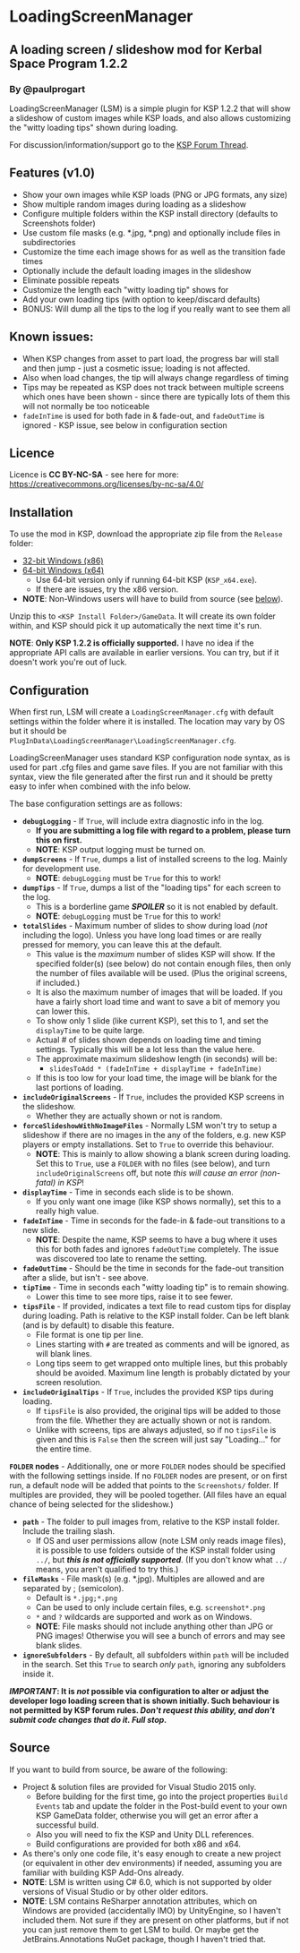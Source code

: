# LoadingScreenManager
## A loading screen / slideshow mod for Kerbal Space Program 1.2.2
### By @paulprogart

LoadingScreenManager (LSM) is a simple plugin for KSP 1.2.2 that will
show a slideshow of custom images while KSP loads, and also allows customizing
the "witty loading tips" shown during loading.

For discussion/information/support go to the
[KSP Forum Thread](http://forum.kerbalspaceprogram.com/index.php?/topic/156064-wip-122-loadingscreenmanager-show-your-own-images-while-ksp-loads/).


## Features (v1.0)

* Show your own images while KSP loads (PNG or JPG formats, any size)
* Show multiple random images during loading as a slideshow
* Configure multiple folders within the KSP install directory (defaults to Screenshots folder)
* Use custom file masks (e.g. *.jpg, *.png) and optionally include files in subdirectories
* Customize the time each image shows for as well as the transition fade times
* Optionally include the default loading images in the slideshow
* Eliminate possible repeats
* Customize the length each "witty loading tip" shows for
* Add your own loading tips (with option to keep/discard defaults)
* BONUS:  Will dump all the tips to the log if you really want to see them all


## Known issues:

* When KSP changes from asset to part load, the progress bar will stall and
  then jump - just a cosmetic issue; loading is not affected.
* Also when load changes, the tip will always change regardless of timing
* Tips may be repeated as KSP does not track between multiple screens which
  ones have been shown - since there are typically lots of them this will not
  normally be too noticeable
* ``fadeInTime`` is used for both fade in & fade-out, and ``fadeOutTime``
  is ignored - KSP issue, see below in configuration section


## Licence

Licence is **CC BY-NC-SA** - see here for more:  https://creativecommons.org/licenses/by-nc-sa/4.0/


## Installation

To use the mod in KSP, download the appropriate zip file from the `Release` folder:

* [32-bit Windows (x86)](https://github.com/paulprogart/KSPLoadingScreenManager/releases/download/v1.00/KSP-LSM-1-00-x86.zip)
* [64-bit Windows (x64)](https://github.com/paulprogart/KSPLoadingScreenManager/releases/download/v1.00/KSP-LSM-1-00-x64.zip)
  * Use 64-bit version only if running 64-bit KSP (`KSP_x64.exe`).
  * If there are issues, try the x86 version.
* **NOTE**: Non-Windows users will have to build from source (see [below](#source)).

Unzip this to `<KSP Install Folder>/GameData`.  It will create its own
folder within, and KSP should pick it up automatically the next time it's run.

**NOTE**: **Only KSP 1.2.2 is officially supported.**  I have no idea if the appropriate API calls are
available in earlier versions.  You can try, but if it doesn't work you're out of luck.


## Configuration

When first run, LSM will create a `LoadingScreenManager.cfg` with default settings within the
folder where it is installed.  The location may vary by OS but it should be `PlugInData\LoadingScreenManager\LoadingScreenManager.cfg`.

LoadingScreenManager uses standard KSP configuration node syntax, as is used for part .cfg files and game save files.  If you
are not familiar with this syntax, view the file generated after the first run and it should be pretty easy to infer when combined with
the info below.

The base configuration settings are as follows:

* **`debugLogging`** - If `True`, will include extra diagnostic info in the log.
    * **If you are submitting a log file with regard to a problem, please turn this on first.**
  * **NOTE**: KSP output logging must be turned on.
* **`dumpScreens`** - If `True`, dumps a list of installed screens to the log.  Mainly for development use.
  * **NOTE**: `debugLogging` must be `True` for this to work!
* **`dumpTips`** - If `True`, dumps a list of the "loading tips" for each screen to the log.
  * This is a borderline game **_SPOILER_** so it is not enabled by default.
  * **NOTE**: `debugLogging` must be `True` for this to work!
* **`totalSlides`** - Maximum number of slides to show during load (_not_ including the logo).  Unless you
    have long load times or are really pressed for memory, you can leave this at the default.
  * This value is the *maximum* number of slides KSP will show.
    If the specified folder(s) (see below) do not contain enough files, then only the
    number of files available will be used.  (Plus the original screens, if included.)
  * It is also the maximum number of images that will be loaded.  If you have a fairly short load time and want to save a bit of memory you can lower this.
  * To show only 1 slide (like current KSP), set this to 1, and set the `displayTime` to be quite large.
  * Actual # of slides shown depends on loading time and timing settings.  Typically this will be a lot less than the value here.
  * The approximate maximum slideshow length (in seconds) will be:
    * `slidesToAdd * (fadeInTime + displayTime + fadeInTime)`
  * If this is too low for your load time, the image will be blank for the last portions of loading.
* **`includeOriginalScreens`** - If `True`, includes the provided KSP screens in the slideshow.
  * Whether they are actually shown or not is random.
* **`forceSlideshowWithNoImageFiles`** - Normally LSM won't try to setup a slideshow if there are no images in the
  any of the folders, e.g. new KSP players or empty installations.  Set to
  `True` to override this behaviour.
  * **NOTE**:  This is mainly to allow showing a blank screen during loading.  Set this to `True`, use a `FOLDER` with no files (see below),
    and turn `includeOriginalScreens` off, but note _this will cause an error (non-fatal) in KSP_!
* **`displayTime`** - Time in seconds each slide is to be shown.
  * If you only want one image (like KSP shows normally), set this to a really high value.
* **`fadeInTime`** - Time in seconds for the fade-in & fade-out transitions to a new slide.
  * __NOTE__: Despite the name, KSP seems to have a bug where it uses this for both fades and ignores ``fadeOutTime`` completely.  The issue was discovered too late to rename the setting.
* **`fadeOutTime`** - Should be the time in seconds for the fade-out transition after a slide, but isn't - see above.
* **`tipTime`** - Time in seconds each "witty loading tip" is to remain showing.
  * Lower this time to see more tips, raise it to see fewer.
* **`tipsFile`** - If provided, indicates a text file to read custom tips for display during loading.  Path is relative to the KSP install folder.  Can be left blank (and is by default) to disable this feature.
  * File format is one tip per line.
  * Lines starting with `#` are treated as comments and will be ignored, as will blank lines.
  * Long tips seem to get wrapped onto multiple lines, but this probably should be avoided.  Maximum line length is probably dictated by your screen resolution.
* **`includeOriginalTips`** - If `True`, includes the provided KSP tips during loading.
  * If `tipsFile` is also provided, the original tips will be added to those from the file.  Whether they are actually shown or not is random.
  * Unlike with screens, tips are always adjusted, so if no `tipsFile` is given and this is `False` then the screen will just say "Loading..." for the entire time.

**`FOLDER` nodes** - Additionally, one or more `FOLDER` nodes should be specified with the
following settings inside.  If no `FOLDER` nodes are present, or on
first run, a default node will be added that points to the `Screenshots/` folder.
If multiples are provided, they will be pooled together.  (All files have an equal
chance of being selected for the slideshow.)

* **`path`** - The folder to pull images from, relative to the KSP install folder.  Include the trailing slash.
  * If OS and user permissions allow (note LSM only reads image files), it is
    possible to use folders outside of the KSP install folder using `../`,
    but **_this is not officially supported_**.  (If you don't know what `../` means, you aren't qualified to try this.)
* **`fileMasks`** - File mask(s) (e.g. *.jpg).  Multiples are allowed and are separated by ; (semicolon).
  * Default is `*.jpg;*.png`
  * Can be used to only include certain files, e.g. `screenshot*.png`
  *  `*` and `?` wildcards are supported and work as on Windows.
  * **NOTE**: File masks should not include anything other than JPG or PNG images!
    Otherwise you will see a bunch of errors and may see blank slides.
* **`ignoreSubfolders`** - By default, all subfolders within `path` will be
  included in the search.  Set this `True` to search _only_ `path`, ignoring
  any subfolders inside it.

**_IMPORTANT_: It is _not_ possible via configuration to alter or adjust the
developer logo loading screen that is shown initially.  Such behaviour is not
permitted by KSP forum rules.  _Don't request this ability, and don't submit
code changes that do it.  Full stop._**


## Source

If you want to build from source, be aware of the following:

* Project & solution files are provided for Visual Studio 2015 only.
  * Before building for the first time, go into the project properties
  `Build Events` tab and update the folder in the Post-build event to your own
  KSP GameData folder, otherwise you will get an error after a successful build.
  * Also you will need to fix the KSP and Unity DLL references.
  * Build configurations are provided for both x86 and x64.
* As there's only one code file, it's easy enough to create a new project (or
equivalent in other dev environments) if needed, assuming you are familiar
with building KSP Add-Ons already.
* **NOTE**: LSM is written using C# 6.0, which is not supported by older
  versions of Visual Studio or by other older editors.
* **NOTE**: LSM contains ReSharper annotation attributes, which on Windows are
  provided (accidentally IMO) by UnityEngine, so I haven't included them.  Not
  sure if they are present on other platforms, but if not you can just remove
  them to get LSM to build.  Or maybe get the JetBrains.Annotations NuGet
  package, though I haven't tried that.
